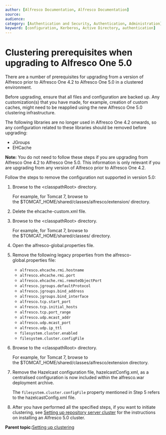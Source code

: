 ```yaml
---
author: [Alfresco Documentation, Alfresco Documentation]
source: 
audience: 
category: [Authentication and Security, Authentication, Administration]
keyword: [configuration, Kerberos, Active Directory, authentication]
---
```


# Clustering prerequisites when upgrading to Alfresco One 5.0

There are a number of prerequisites for upgrading from a version of Alfresco prior to Alfresco One 4.2 to Alfresco One 5.0 in a clustered environment.

Before upgrading, ensure that all files and configuration are backed up. Any customization\(s\) that you have made, for example, creation of custom caches, might need to be reapplied using the new Alfresco One 5.0 clustering infrastructure.

The following libraries are no longer used in Alfresco One 4.2 onwards, so any configuration related to these libraries should be removed before upgrading:

-   JGroups
-   EHCache

**Note:** You do not need to follow these steps if you are upgrading from Alfresco One 4.2 to Alfresco One 5.0. This information is only relevant if you are upgrading from any version of Alfresco prior to Alfresco One 4.2.

Follow the steps to remove the configuration not supported in version 5.0:

1.  Browse to the <classpathRoot\> directory.

    For example, for Tomcat 7, browse to the $TOMCAT\_HOME/shared/classes/alfresco/extension/ directory.

2.  Delete the ehcache-custom.xml file.

3.  Browse to the <classpathRoot\> directory.

    For example, for Tomcat 7, browse to the $TOMCAT\_HOME/shared/classes/ directory.

4.  Open the alfresco-global.properties file.

5.  Remove the following legacy properties from the alfresco-global.properties file:

    -   `alfresco.ehcache.rmi.hostname`
    -   `alfresco.ehcache.rmi.port`
    -   `alfresco.ehcache.rmi.remoteObjectPort`
    -   `alfresco.jgroups.defaultProtocol`
    -   `alfresco.jgroups.bind_address`
    -   `alfresco.jgroups.bind_interface`
    -   `alfresco.tcp.start_port`
    -   `alfresco.tcp.initial_hosts`
    -   `alfresco.tcp.port_range`
    -   `alfresco.udp.mcast_addr`
    -   `alfresco.udp.mcast_port`
    -   `alfresco.udp.ip_ttl`
    -   `filesystem.cluster.enabled`
    -   `filesystem.cluster.configFile`
6.  Browse to the <classpathRoot\> directory.

    For example, for Tomcat 7, browse to the $TOMCAT\_HOME/shared/classes/alfresco/extension directory.

7.  Remove the Hazelcast configuration file, hazelcastConfig.xml, as a centralised configuration is now included within the alfresco.war deployment archive.

    The `filesystem.cluster.configFile` property mentioned in Step 5 refers to the hazelcastConfig.xml file.

8.  After you have performed all the specified steps, if you want to initiate clustering, see [Setting up repository server cluster](../concepts/cluster-overview.md) for the instructions on installing an Alfresco 5.0 cluster.


**Parent topic:**[Setting up clustering](../concepts/ha-intro.md)

